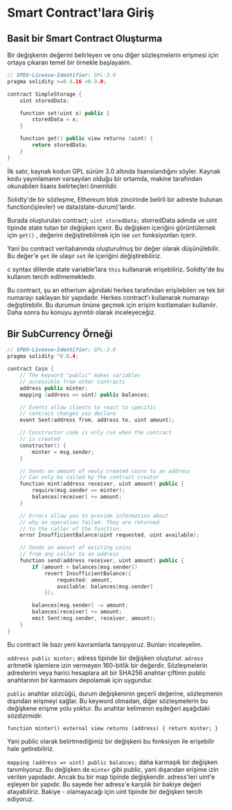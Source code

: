 # Smart Contract'lara Giriş

## Basit bir Smart Contract Oluşturma

Bir değişkenin değerini belirleyen ve onu diğer sözleşmelerin erişmesi için ortaya çıkaran temel bir örnekle başlayalım.

```c++
// SPDX-License-Identifier: GPL-3.0
pragma solidity >=0.4.16 <0.9.0;

contract SimpleStorage {
    uint storedData;

    function set(uint x) public {
        storedData = x;
    }

    function get() public view returns (uint) {
        return storedData;
    }
}
```

İlk satır, kaynak kodun GPL sürüm 3.0 altında lisanslandığını söyler. Kaynak kodu yayınlamanın varsayılan olduğu bir ortamda, makine tarafından okunabilen lisans belirteçleri önemlidir.

Solidty'de bir sözleşme, Ethereum blok zincirinde belirli bir adreste bulunan function(işlevler) ve data(state-durum)'lardır.

Burada oluşturulan contract; `uint storedData;` storredData adında ve uint tipinde state tutan bir değişken içerir. Bu değişken içeriğini görüntülemek için `get()` , değerini değiştirebilmek için ise `set` fonksiyonları içerir.

Yani bu contract veritabanında oluşturulmuş bir değer olarak düşünülebilir. Bu değer'e `get` ile ulaşır `set` ile içeriğini değiştirebiliriz.

c syntax dillerde state variable'lara `this` kullanarak erişebiliriz. Solidty'de bu kullanım tercih edilmemektedir.

Bu contract, şu an etherium ağındaki herkes tarafından erişilebilen ve tek bir numarayı saklayan bir yapıdadır. Herkes contract'ı kullanarak numarayı değiştirebilir. Bu durumun önüne geçmek için erişim kısıtlamaları kullanılır. Daha sonra bu konuyu ayrıntılı olarak inceleyeceğiz.

## Bir SubCurrency Örneği

```c++
// SPDX-License-Identifier: GPL-3.0
pragma solidity ^0.8.4;

contract Coin {
    // The keyword "public" makes variables
    // accessible from other contracts
    address public minter;
    mapping (address => uint) public balances;

    // Events allow clients to react to specific
    // contract changes you declare
    event Sent(address from, address to, uint amount);

    // Constructor code is only run when the contract
    // is created
    constructor() {
        minter = msg.sender;
    }

    // Sends an amount of newly created coins to an address
    // Can only be called by the contract creator
    function mint(address receiver, uint amount) public {
        require(msg.sender == minter);
        balances[receiver] += amount;
    }

    // Errors allow you to provide information about
    // why an operation failed. They are returned
    // to the caller of the function.
    error InsufficientBalance(uint requested, uint available);

    // Sends an amount of existing coins
    // from any caller to an address
    function send(address receiver, uint amount) public {
        if (amount > balances[msg.sender])
            revert InsufficientBalance({
                requested: amount,
                available: balances[msg.sender]
            });

        balances[msg.sender] -= amount;
        balances[receiver] += amount;
        emit Sent(msg.sender, receiver, amount);
    }
}
```

Bu contract ile bazı yeni kavramlarla tanışıyoruz. Bunları inceleyelim.

`address public minter;` adress tipinde bir değişken oluşturur. `adress` aritmetik işlemlere izin vermeyen 160-bitlik bir değerdir. Sözleşmelerin adreslerini veya harici hesaplara ait bir SHA256 anahtar çiftinin public anahtarının bir karmasını depolamak için uygundur.

`public` anahtar sözcüğü, durum değişkeninin geçerli değerine, sözleşmenin dışından erişmeyi sağlar. Bu keyword olmadan, diğer sözleşmelerin bu değişkene erişme yolu yoktur. Bu anahtar kelimenin eşdeğeri aşağıdaki sözdizimidir.

`function minter() external view returns (address) { return minter; }`

Yani public olarak belirtmediğimiz bir değişkeni bu fonksiyon ile erişebilir hale getirebiliriz.

`mapping (address => uint) public balances;` daha karmaşık bir değişken tanımlıyoruz. Bu değişken de `minter`  gibi public, yani dışarıdan erişime izin verilen yapıdadır. Ancak bu bir map tipinde değişkendir. adress'leri uint'e eşleyen bir yapıdır. Bu sayede her adress'e karşılık bir bakiye değeri atayabiliriz. Bakiye - olamayacağı için uint tipinde bir değişken tercih ediyoruz.
